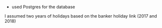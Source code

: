 * used Postgres for the database

I assumed two years of holidays based on the banker holiday link (2017 and 2018)


